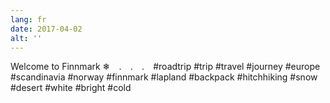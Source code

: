 ```yaml
---
lang: fr
date: 2017-04-02
alt: ''
---
```


Welcome to Finnmark ❄⠀
.⠀
.⠀
.⠀
#roadtrip #trip #travel #journey #europe #scandinavia #norway #finnmark #lapland #backpack #hitchhiking #snow #desert #white #bright #cold
